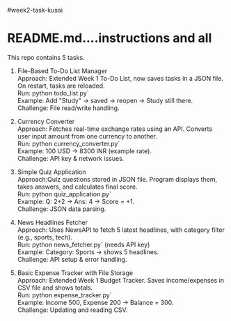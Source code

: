 #week2-task-kusai

# README.md....instructions and all

This repo contains 5 tasks.



 1) File-Based To-Do List Manager  
Approach: Extended Week 1 To-Do List, now saves tasks in a JSON file. On restart, tasks are reloaded.  
Run: python todo_list.py`  
Example: Add "Study" → saved → reopen → Study still there.  
Challenge: File read/write handling.



2) Currency Converter  
Approach: Fetches real-time exchange rates using an API. Converts user input amount from one currency to another.  
Run: python currency_converter.py`  
Example: 100 USD → 8300 INR (example rate).  
Challenge: API key & network issues.



3) Simple Quiz Application  
Approach:Quiz questions stored in JSON file. Program displays them, takes answers, and calculates final score.  
Run: python quiz_application.py`  
Example: Q: 2+2 → Ans: 4 → Score = +1.  
Challenge: JSON data parsing.



4) News Headlines Fetcher  
Approach: Uses NewsAPI to fetch 5 latest headlines, with category filter (e.g., sports, tech).  
Run: python news_fetcher.py` (needs API key)  
Example: Category: Sports → shows 5 headlines.  
Challenge: API setup & error handling.



5) Basic Expense Tracker with File Storage  
Approach: Extended Week 1 Budget Tracker. Saves income/expenses in CSV file and shows totals.  
Run: python expense_tracker.py`  
Example: Income 500, Expense 200 → Balance = 300.  
Challenge: Updating and reading CSV.